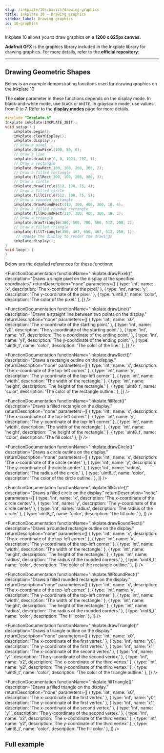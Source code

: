```yaml
---
slug: /inkplate/10s/basics/drawing-graphics
title: Inkplate 10 – Drawing graphics
sidebar_label: Drawing graphics
id: 10-graphics
---
```


Inkplate 10 allows you to draw graphics on a **1200 x 825px canvas**.

<InfoBox>**Adafruit GFX** is the graphics library included in the Inkplate library for drawing graphics. For more details, refer to the **official repository**:<QuickLink title="Adafruit GFX Library" 
  description="The core graphics library for Inkplate library, created by Adafruit."
  url="https://github.com/adafruit/Adafruit-GFX-Library" 
/></InfoBox>

---

## Drawing Geometric Shapes

Below is an example demonstrating functions used for drawing graphics on the Inkplate 10:

<InfoBox>The **color** parameter in these functions depends on the display mode. In black-and-white mode, use `BLACK` or `WHITE`. In grayscale mode, use values from 0 to 7. Refer to the [**display modes**](/inkplate/10/basics/basic-display-modes/) page for more details.</InfoBox>

```cpp
#include "Inkplate.h"
Inkplate inkplate(INKPLATE_3BIT);
void setup() {
    inkplate.begin();
    inkplate.clearDisplay();
    inkplate.display();
    // Draw a pixel
    inkplate.drawPixel(100, 50, 0);
    // Draw a line
    inkplate.drawLine(0, 0, 1023, 757, 1);
    // Draw a rectangle
    inkplate.drawRect(100, 100, 200, 200, 2);
    // Draw a filled rectangle
    inkplate.fillRect(300, 100, 200, 300, 3);
    // Draw a circle
    inkplate.drawCircle(512, 100, 75, 4);
    // Draw a filled circle
    inkplate.fillCircle(512, 100, 75, 5);
    // Draw a rounded rectangle
    inkplate.drawRoundRect(310, 300, 400, 300, 10, 4);
    // Draw a filled rounded rectangle
    inkplate.fillRoundRect(310, 300, 400, 300, 10, 3);
    // Draw a triangle
    inkplate.drawTriangle(300, 500, 700, 500, 512, 200, 2);
    // Draw a filled triangle
    inkplate.fillTriangle(350, 467, 650, 467, 512, 250, 1);
     // Update the display to render the drawings
    inkplate.display();
}
void loop() {
}
```

<CenteredImage src="/img/inkplate10/drawing_graphics_preview.png" alt="Expected output on Inkplate display" caption="Expected output on Inkplate display." width="750px" />

Below are the detailed references for these functions:

<FunctionDocumentation
  functionName="inkplate.drawPixel()"
  description="Draws a single pixel on the display at the specified coordinates."
  returnDescription="none"
  parameters={[
    { type: 'int', name: 'x', description: 'The x-coordinate of the pixel.' },
    { type: 'int', name: 'y', description: 'The y-coordinate of the pixel.' },
    { type: 'uint8_t', name: 'color', description: 'The color of the pixel.' },
  ]}
/>

<FunctionDocumentation
  functionName="inkplate.drawLine()"
  description="Draws a straight line between two points on the display."
  returnDescription="none"
  parameters={[
    { type: 'int', name: 'x0', description: 'The x-coordinate of the starting point.' },
    { type: 'int', name: 'y0', description: 'The y-coordinate of the starting point.' },
    { type: 'int', name: 'x1', description: 'The x-coordinate of the ending point.' },
    { type: 'int', name: 'y1', description: 'The y-coordinate of the ending point.' },
    { type: 'uint8_t', name: 'color', description: 'The color of the line.' },
  ]}
/>

<FunctionDocumentation
  functionName="inkplate.drawRect()"
  description="Draws a rectangle outline on the display."
  returnDescription="none"
  parameters={[
    { type: 'int', name: 'x', description: 'The x-coordinate of the top-left corner.' },
    { type: 'int', name: 'y', description: 'The y-coordinate of the top-left corner.' },
    { type: 'int', name: 'width', description: 'The width of the rectangle.' },
    { type: 'int', name: 'height', description: 'The height of the rectangle.' },
    { type: 'uint8_t', name: 'color', description: 'The color of the rectangle outline.' },
  ]}
/>

<FunctionDocumentation
  functionName="inkplate.fillRect()"
  description="Draws a filled rectangle on the display."
  returnDescription="none"
  parameters={[
    { type: 'int', name: 'x', description: 'The x-coordinate of the top-left corner.' },
    { type: 'int', name: 'y', description: 'The y-coordinate of the top-left corner.' },
    { type: 'int', name: 'width', description: 'The width of the rectangle.' },
    { type: 'int', name: 'height', description: 'The height of the rectangle.' },
    { type: 'uint8_t', name: 'color', description: 'The fill color.' },
  ]}
/>

<FunctionDocumentation
  functionName="inkplate.drawCircle()"
  description="Draws a circle outline on the display."
  returnDescription="none"
  parameters={[
    { type: 'int', name: 'x', description: 'The x-coordinate of the circle center.' },
    { type: 'int', name: 'y', description: 'The y-coordinate of the circle center.' },
    { type: 'int', name: 'radius', description: 'The radius of the circle.' },
    { type: 'uint8_t', name: 'color', description: 'The color of the circle outline.' },
  ]}
/>

<FunctionDocumentation
  functionName="inkplate.fillCircle()"
  description="Draws a filled circle on the display."
  returnDescription="none"
  parameters={[
    { type: 'int', name: 'x', description: 'The x-coordinate of the circle center.' },
    { type: 'int', name: 'y', description: 'The y-coordinate of the circle center.' },
    { type: 'int', name: 'radius', description: 'The radius of the circle.' },
    { type: 'uint8_t', name: 'color', description: 'The fill color.' },
  ]}
/>

<FunctionDocumentation
  functionName="inkplate.drawRoundRect()"
  description="Draws a rounded rectangle outline on the display."
  returnDescription="none"
  parameters={[
    { type: 'int', name: 'x', description: 'The x-coordinate of the top-left corner.' },
    { type: 'int', name: 'y', description: 'The y-coordinate of the top-left corner.' },
    { type: 'int', name: 'width', description: 'The width of the rectangle.' },
    { type: 'int', name: 'height', description: 'The height of the rectangle.' },
    { type: 'int', name: 'radius', description: 'The radius of the rounded corners.' },
    { type: 'uint8_t', name: 'color', description: 'The color of the rectangle outline.' },
  ]}
/>

<FunctionDocumentation
  functionName="inkplate.fillRoundRect()"
  description="Draws a filled rounded rectangle on the display."
  returnDescription="none"
  parameters={[
    { type: 'int', name: 'x', description: 'The x-coordinate of the top-left corner.' },
    { type: 'int', name: 'y', description: 'The y-coordinate of the top-left corner.' },
    { type: 'int', name: 'width', description: 'The width of the rectangle.' },
    { type: 'int', name: 'height', description: 'The height of the rectangle.' },
    { type: 'int', name: 'radius', description: 'The radius of the rounded corners.' },
    { type: 'uint8_t', name: 'color', description: 'The fill color.' },
  ]}
/>

<FunctionDocumentation
  functionName="inkplate.drawTriangle()"
  description="Draws a triangle outline on the display."
  returnDescription="none"
  parameters={[
    { type: 'int', name: 'x0', description: 'The x-coordinate of the first vertex.' },
    { type: 'int', name: 'y0', description: 'The y-coordinate of the first vertex.' },
    { type: 'int', name: 'x1', description: 'The x-coordinate of the second vertex.' },
    { type: 'int', name: 'y1', description: 'The y-coordinate of the second vertex.' },
    { type: 'int', name: 'x2', description: 'The x-coordinate of the third vertex.' },
    { type: 'int', name: 'y2', description: 'The y-coordinate of the third vertex.' },
    { type: 'uint8_t', name: 'color', description: 'The color of the triangle outline.' },
  ]}
/>

<FunctionDocumentation
  functionName="inkplate.fillTriangle()"
  description="Draws a filled triangle on the display."
  returnDescription="none"
  parameters={[
    { type: 'int', name: 'x0', description: 'The x-coordinate of the first vertex.' },
    { type: 'int', name: 'y0', description: 'The y-coordinate of the first vertex.' },
    { type: 'int', name: 'x1', description: 'The x-coordinate of the second vertex.' },
    { type: 'int', name: 'y1', description: 'The y-coordinate of the second vertex.' },
    { type: 'int', name: 'x2', description: 'The x-coordinate of the third vertex.' },
    { type: 'int', name: 'y2', description: 'The y-coordinate of the third vertex.' },
    { type: 'uint8_t', name: 'color', description: 'The fill color.' },
  ]}
/>

## Full example

<QuickLink 
  title="Inkplate10_Black_And_White.ino" 
  description="Example on how to draw simple graphics in black and white mode"
  url="https://github.com/SolderedElectronics/Inkplate-Arduino-library/blob/master/examples/Inkplate10/Basic/Inkplate10_Black_And_White/Inkplate10_Black_And_White.ino" 
/>
<QuickLink 
  title="Inkplate10_Grayscale.ino" 
  description="Example on how to draw simple graphics in grayscale"
  url="https://github.com/SolderedElectronics/Inkplate-Arduino-library/blob/master/examples/Inkplate10/Basic/Inkplate10_Grayscale/Inkplate10_Grayscale.ino" 
/>

